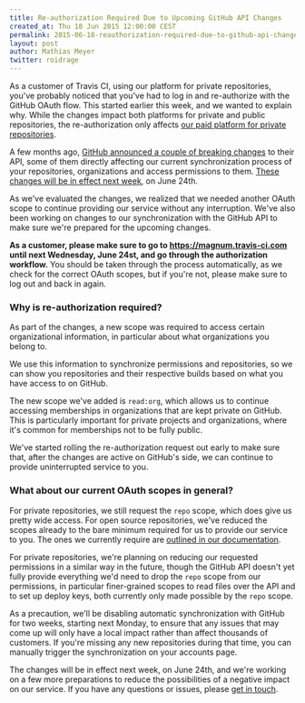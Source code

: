 ```yaml
---
title: Re-authorization Required Due to Upcoming GitHub API Changes
created_at: Thu 18 Jun 2015 12:00:00 CEST
permalink: 2015-06-18-reauthorization-required-due-to-github-api-changes/
layout: post
author: Mathias Meyer
twitter: roidrage
---
```

As a customer of Travis CI, using our platform for private repositories, you've
probably noticed that you've had to log in and re-authorize with the GitHub
OAuth flow. This started earlier this week, and we wanted to explain why. While
the changes impact both platforms for private and public repositories, the
re-authorization only affects [our paid platform for private
repositories](https://travis-ci.com).

A few months ago, [GitHub announced a couple of breaking
changes](https://developer.github.com/changes/2015-01-07-prepare-for-organization-permissions-changes/)
to their API, some of them directly affecting our current synchronization
process of your repositories, organizations and access permissions to them.
[These changes will be in effect next
week](https://developer.github.com/changes/2015-06-10-breaking-changes-to-organization-permissions-coming-on-june-24/),
on June 24th.

As we've evaluated the changes, we realized that we needed another OAuth scope
to continue providing our service without any interruption. We've also been
working on changes to our synchronization with the GitHub API to make sure we're
prepared for the upcoming changes.

**As a customer, please make sure to go to <https://magnum.travis-ci.com> until
next Wednesday, June 24st, and go through the authorization workflow.** You should be taken
through the process automatically, as we check for the correct OAuth scopes, but
if you're not, please make sure to log out and back in again.

### Why is re-authorization required?

As part of the changes, a new scope was required to access certain
organizational information, in particular about what organizations you belong
to.

We use this information to synchronize permissions and repositories, so we can
show you repositories and their respective builds based on what you have access
to on GitHub.

The new scope we've added is `read:org`, which allows us to continue accessing
memberships in organizations that are kept private on GitHub. This is
particularly important for private projects and organizations, where it's common
for memberships not to be fully public.

We've started rolling the re-authorization request out early to make sure that,
after the changes are active on GitHub's side, we can continue to provide
uninterrupted service to you.

### What about our current OAuth scopes in general?

For private repositories, we still request the `repo` scope, which does give us
pretty wide access. For open source repositories, we've reduced the scopes
already to the bare minimum required for us to provide our service to you. The
ones we currently require are [outlined in our
documentation](http://docs.travis-ci.com/user/github-oauth-scopes/).

For private repositories, we're planning on reducing our requested permissions
in a similar way in the future, though the GitHub API doesn't yet fully provide
everything we'd need to drop the `repo` scope from our permissions, in
particular finer-grained scopes to read files over the API and to set up deploy
keys, both currently only made possible by the `repo` scope.

As a precaution, we'll be disabling automatic synchronization with GitHub for
two weeks, starting next Monday, to ensure that any issues that may come up will
only have a local impact rather than affect thousands of customers. If you're
missing any new repositories during that time, you can manually trigger the
synchronization on your accounts page.

The changes will be in effect next week, on June 24th, and we're working on a
few more preparations to reduce the possibilities of a negative impact on our
service. If you have any questions or issues, please [get in
touch](mailto:support@travis-ci.com).

